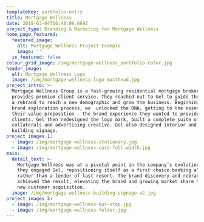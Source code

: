 ```yaml
---
templateKey: portfolio-entry
title: Mortgage Wellness
date: 2019-03-04T16:48:09.669Z
project_type: Branding & Marketing for Mortgage Wellness
home_page_featured:
  featured_image:
    alt: Mortgage Wellness Project Example
    image: ''
  is_featured: false
colour_grid_image: /img/mortgage-wellness_portfolio-color.jpg
header_image:
  alt: Mortgage Wellness Logo
  image: /img/mortgage-wellness-logo-masthead.jpg
project_intro: >-
  Mortgage Wellness Group is a fast-growing residential mortgage brokerage that
  provides premium client service. They reached out to Gel to guide them through
  a rebrand to reach a new demographic and grow the business. Beginning with a
  brand exploration process, we  unlocked the DNA, getting to the essence of
  their value proposition — the brand experience they wanted to provide their
  clients. Gel then redesigned the logo mark, built a complete suite of branded
  collaterals and advertising creative. Gel also designed interior and exterior
  building signage.
project_images_1:
  - image: /img/mortgage-wellness-stationary.jpg
  - image: /img/mortgage-wellness-card-full-width.jpg
main:
  detail_text: >-
    Mortgage Wellness was at a pivotal point in the company’s evolution when
    they engaged Gel, repositioning itself as a first choice banking alternative
    rather than a lender of last resort. The brand discovery and rebrand
    achieved the result, elevating the brand and growing market share through
    new customer acquisition.
  image: /img/mortgage-wellness-building-signage-v2.jpg
project_images_2:
  - image: /img/mortgage-wellness-bus-stop.jpg
  - image: /img/mortgage-wellness-folder.jpg
---
```


